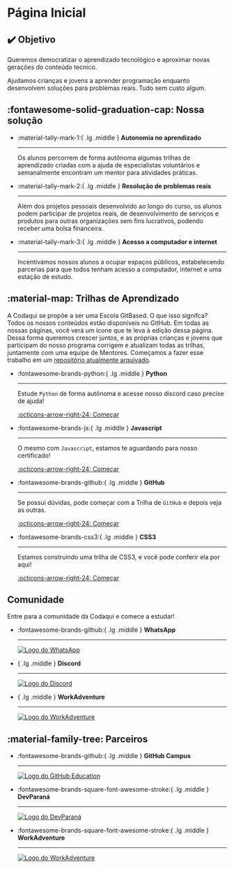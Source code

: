 # Página Inicial

## :heavy_check_mark: Objetivo

Queremos democratizar o aprendizado tecnológico e aproximar novas gerações do conteúdo tecnico.

Ajudamos crianças e jovens a aprender programação enquanto desenvolvem soluções para problemas reais. Tudo sem custo algum.

## :fontawesome-solid-graduation-cap: Nossa solução

<div class="grid cards" markdown>

-   :material-tally-mark-1:{ .lg .middle } __Autonomia no aprendizado__

    ---

    Os alunos percorrem de forma autônoma algumas trilhas de aprendizado criadas com a ajuda de especialistas voluntários e semanalmente encontram um mentor para atividades práticas.

-   :material-tally-mark-2:{ .lg .middle } __Resolução de problemas reais__

    ---

    Além dos projetos pessoais desenvolvido ao longo do curso, os alunos podem participar de projetos reais, de desenvolvimento de serviços e produtos para outras organizações sem fins lucrativos, podendo receber uma bolsa financeira.


-   :material-tally-mark-3:{ .lg .middle } __Acesso a computador e internet__

    ---

    Incentivamos nossos alunos a ocupar espaços públicos, estabelecendo parcerias para que todos tenham acesso a computador, internet e uma estação de estudo.


</div>

## :material-map: Trilhas de Aprendizado

A Codaqui se propõe a ser uma Escola GitBased. O que isso signifca? Todos os nossos conteúdos estão disponíveis no GitHub. Em todas as nossas páginas, você verá um ícone que te leva à edição dessa página. Dessa forma queremos crescer juntos, e as próprias crianças e jovens que participam do nosso programa corrigem e atualizam todas as trilhas, juntamente com uma equipe de Mentores. Começamos a fazer esse trabalho em um [repositório atualmente arquivado](https://github.com/codaqui/institucional-trilhas-estudos).

<div class="grid cards" markdown>

-   :fontawesome-brands-python:{ .lg .middle } __Python__

    ---

    Estude `Python` de forma autônoma e acesse nosso discord caso precise de ajuda!

    [:octicons-arrow-right-24: Começar](trilhas/python.md)

-   :fontawesome-brands-js:{ .lg .middle } __Javascript__

    ---

    O mesmo com `Javascript`, estamos te aguardando para nosso certificado!

    [:octicons-arrow-right-24: Começar](trilhas/javascript.md)

-   :fontawesome-brands-github:{ .lg .middle } __GitHub__

    ---

    Se possui dúvidas, pode começar com a Trilha de `GitHub` e depois veja as outras.

    [:octicons-arrow-right-24: Começar](trilhas/github-starter.md)

-   :fontawesome-brands-css3:{ .lg .middle } __CSS3__

    ---

    Estamos construindo uma trilha de CSS3, e você pode conferir ela por aqui!

    [:octicons-arrow-right-24: Começar](trilhas/css3.md)

</div>

## Comunidade

Entre para a comunidade da Codaqui e comece a estudar!

<div class="grid cards" markdown>

-   :fontawesome-brands-github:{ .lg .middle } __WhatsApp__

    ---

    [![Logo do WhatsApp](https://static.whatsapp.net/rsrc.php/v3/yO/r/FsWUqRoOsPu.png)](https://chat.whatsapp.com/FzzievCNiFL1TZrbknUQyV)

-   { .lg .middle } __Discord__

    ---

    [![Logo do Discord](https://assets-global.website-files.com/6257adef93867e50d84d30e2/636e0b5061df29d55a92d945_full_logo_blurple_RGB.svg)](https://discord.com/invite/xuTtxqCPpz)


-   { .lg .middle } __WorkAdventure__

    ---

    [![Logo do WorkAdventure](https://workadventu.re/images/general/logo.svg)](https://play.workadventu.re/@/codaqui/sala/embaixadores)

</div>


## :material-family-tree: Parceiros

<div class="grid cards" markdown>

-   :fontawesome-brands-github:{ .lg .middle } __GitHub Campus__

    ---

    [![Logo do GitHub Education](https://education.github.com/assets/campus_program-9372374f8cd435dafb8e725cb67ee73b587af7a9b2f176dfec968afe3b05338c.png)](https://education.github.com/schools)

-   :fontawesome-brands-square-font-awesome-stroke:{ .lg .middle } __DevParaná__

    ---

    [![Logo do DevParaná](https://www.devparana.org/img/logo.svg)](https://www.devparana.org)


-   :fontawesome-brands-square-font-awesome-stroke:{ .lg .middle } __WorkAdventure__

    ---

    [![Logo do WorkAdventure](https://workadventu.re/images/general/logo.svg)](https://workadventu.re/)

</div>

